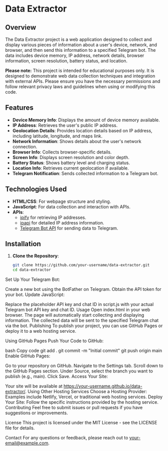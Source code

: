# Data Extractor

## Overview

The Data Extractor project is a web application designed to collect and display various pieces of information about a user's device, network, and browser, and then send this information to a specified Telegram bot. The data includes device memory, IP address, network details, browser information, screen resolution, battery status, and location.

**Please note:** This project is intended for educational purposes only. It is designed to demonstrate web data collection techniques and integration with external APIs. Please ensure you have the necessary permissions and follow relevant privacy laws and guidelines when using or modifying this code.

## Features

- **Device Memory Info**: Displays the amount of device memory available.
- **IP Address**: Retrieves the user's public IP address.
- **Geolocation Details**: Provides location details based on IP address, including latitude, longitude, and maps link.
- **Network Information**: Shows details about the user's network connection.
- **Browser Info**: Collects browser-specific details.
- **Screen Info**: Displays screen resolution and color depth.
- **Battery Status**: Shows battery level and charging status.
- **Location Info**: Retrieves current geolocation if available.
- **Telegram Notification**: Sends collected information to a Telegram bot.

## Technologies Used

- **HTML/CSS**: For webpage structure and styling.
- **JavaScript**: For data collection and interaction with APIs.
- **APIs**: 
  - [ipify](https://www.ipify.org) for retrieving IP addresses.
  - [ipapi](https://ipapi.co) for detailed IP address information.
  - [Telegram Bot API](https://core.telegram.org/bots/api) for sending data to Telegram.

## Installation

1. **Clone the Repository**:

   ```bash
   git clone https://github.com/your-username/data-extractor.git
   cd data-extractor
Set Up Your Telegram Bot:

Create a new bot using the BotFather on Telegram.
Obtain the API token for your bot.
Update JavaScript:

Replace the placeholder API key and chat ID in script.js with your actual Telegram bot API key and chat ID.
Usage
Open index.html in your web browser.
The page will automatically start collecting and displaying information.
The collected data will be sent to the specified Telegram chat via the bot.
Publishing
To publish your project, you can use GitHub Pages or deploy it to a web hosting service.

Using GitHub Pages
Push Your Code to GitHub:

bash
Copy code
git add .
git commit -m "Initial commit"
git push origin main
Enable GitHub Pages:

Go to your repository on GitHub.
Navigate to the Settings tab.
Scroll down to the GitHub Pages section.
Under Source, select the branch you want to publish (e.g., main).
Click Save.
Access Your Site:

Your site will be available at https://your-username.github.io/data-extractor/.
Using Other Hosting Services
Choose a Hosting Provider: Examples include Netlify, Vercel, or traditional web hosting services.
Deploy Your Site: Follow the specific instructions provided by the hosting service.
Contributing
Feel free to submit issues or pull requests if you have suggestions or improvements.

License
This project is licensed under the MIT License - see the LICENSE file for details.

Contact
For any questions or feedback, please reach out to your-email@example.com.
